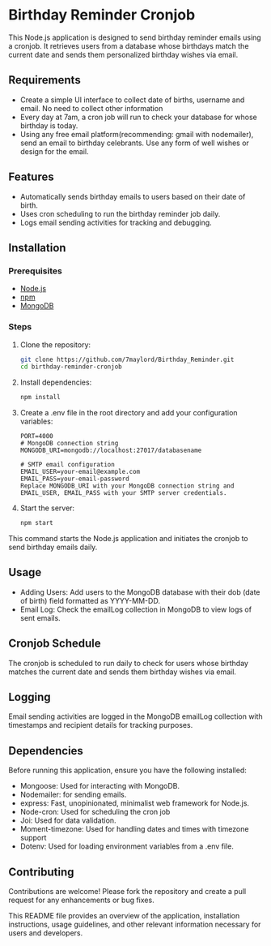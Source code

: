 # Birthday Reminder Cronjob
This Node.js application is designed to send birthday reminder emails using a cronjob. It retrieves users from a database whose birthdays match the current date and sends them personalized birthday wishes via email.

## Requirements
- Create a simple UI interface to collect date of births, username and email. No need to collect other information
- Every day at 7am, a cron job will run to check your database for whose birthday is today.
- Using any free email platform(recommending: gmail with nodemailer), send an email to birthday celebrants. Use any form of well wishes or design for the email.

## Features
- Automatically sends birthday emails to users based on their date of birth.
- Uses cron scheduling to run the birthday reminder job daily.
- Logs email sending activities for tracking and debugging.

## Installation

### Prerequisites

- [Node.js](https://nodejs.org/)
- [npm](https://www.npmjs.com/)
- [MongoDB](https://www.mongodb.com/)

### Steps

1. Clone the repository:

   ```bash
   git clone https://github.com/7maylord/Birthday_Reminder.git
   cd birthday-reminder-cronjob

2. Install dependencies:
    ```bash
    npm install

3. Create a .env file in the root directory and add your configuration variables:
    ```plaintext
    PORT=4000
    # MongoDB connection string
    MONGODB_URI=mongodb://localhost:27017/databasename

    # SMTP email configuration
    EMAIL_USER=your-email@example.com
    EMAIL_PASS=your-email-password
    Replace MONGODB_URI with your MongoDB connection string and EMAIL_USER, EMAIL_PASS with your SMTP server credentials.
    ```

4. Start the server:

    ```bash
    npm start
    ```
This command starts the Node.js application and initiates the cronjob to send birthday emails daily.


## Usage
- Adding Users: Add users to the MongoDB database with their dob (date of birth) field formatted as YYYY-MM-DD.
- Email Log: Check the emailLog collection in MongoDB to view logs of sent emails.

## Cronjob Schedule
The cronjob is scheduled to run daily to check for users whose birthday matches the current date and sends them birthday wishes via email.

## Logging
Email sending activities are logged in the MongoDB emailLog collection with timestamps and recipient details for tracking purposes.

## Dependencies
Before running this application, ensure you have the following installed:

- Mongoose: Used for interacting with MongoDB.
- Nodemailer: for sending emails.
- express: Fast, unopinionated, minimalist web framework for Node.js.
- Node-cron: Used for scheduling the cron job
- Joi: Used for data validation.
- Moment-timezone: Used for handling dates and times with timezone support
- Dotenv: Used for loading environment variables from a .env file.

## Contributing
Contributions are welcome! Please fork the repository and create a pull request for any enhancements or bug fixes.

This README file provides an overview of the application, installation instructions, usage guidelines, and other relevant information necessary for users and developers.